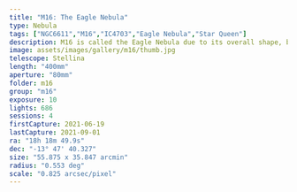 ```yaml
---
title: "M16: The Eagle Nebula"
type: Nebula
tags: ["NGC6611","M16","IC4703","Eagle Nebula","Star Queen"]
description: M16 is called the Eagle Nebula due to its overall shape, but it's the smoky columns that span lightyears in height that make it famous. The columns are called the Pillars of Creation.
image: assets/images/gallery/m16/thumb.jpg
telescope: Stellina
length: "400mm"
aperture: "80mm"
folder: m16
group: "m16"
exposure: 10
lights: 686
sessions: 4
firstCapture: 2021-06-19
lastCapture: 2021-09-01
ra: "18h 18m 49.9s"
dec: "-13° 47' 40.327"
size: "55.875 x 35.847 arcmin"
radius: "0.553 deg"
scale: "0.825 arcsec/pixel"
---
```

